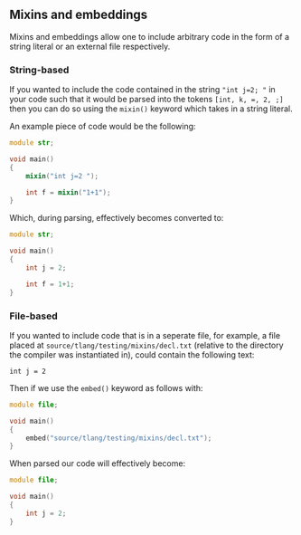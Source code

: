 ## Mixins and embeddings

Mixins and embeddings allow one to include arbitrary code in the form of a string
literal or an external file respectively.

### String-based

If you wanted to include the code contained in the string `"int j=2; "` in
your code such that it would be parsed into the tokens `[int, k, =, 2, ;]`
then you can do so using the `mixin()` keyword which takes in a string literal.

An example piece of code would be the following:

```{.d .numberLines}
module str;

void main()
{
	mixin("int j=2 ");

    int f = mixin("1+1");
}
```

Which, during parsing, effectively becomes converted to:

```{.d .numberLines}
module str;

void main()
{
    int j = 2;

    int f = 1+1;
}
```

### File-based

If you wanted to include code that is in a seperate file, for example, a file
placed at `source/tlang/testing/mixins/decl.txt` (relative to the directory
the compiler was instantiated in), could contain the following text:

```{.numberLines}
int j = 2
```

Then if we use the `embed()` keyword as follows with:

```{.d .numberLines}
module file;

void main()
{
	embed("source/tlang/testing/mixins/decl.txt");
}
```

When parsed our code will effectively become:

```{.d .numberLines}
module file;

void main()
{
    int j = 2;
}
```